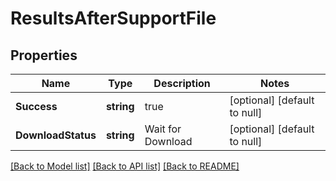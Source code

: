 # ResultsAfterSupportFile

## Properties
Name | Type | Description | Notes
------------ | ------------- | ------------- | -------------
**Success** | **string** | true | [optional] [default to null]
**DownloadStatus** | **string** | Wait for Download | [optional] [default to null]

[[Back to Model list]](../README.md#documentation-for-models) [[Back to API list]](../README.md#documentation-for-api-endpoints) [[Back to README]](../README.md)

